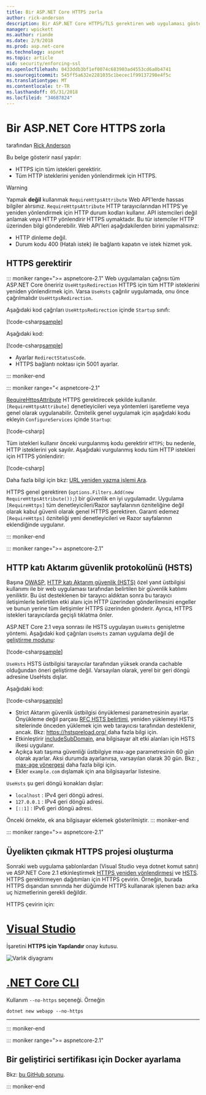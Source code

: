 ```yaml
---
title: Bir ASP.NET Core HTTPS zorla
author: rick-anderson
description: Bir ASP.NET Core HTTPS/TLS gerektiren web uygulaması gösterilmektedir.
manager: wpickett
ms.author: riande
ms.date: 2/9/2018
ms.prod: asp.net-core
ms.technology: aspnet
ms.topic: article
uid: security/enforcing-ssl
ms.openlocfilehash: 0433ddb3bf1ef0074c683903ad4553cd6a0b4741
ms.sourcegitcommit: 545ff5a632e2281035c1becec1f99137298e4f5c
ms.translationtype: MT
ms.contentlocale: tr-TR
ms.lasthandoff: 05/31/2018
ms.locfileid: "34687824"
---
```

# <a name="enforce-https-in-an-aspnet-core"></a>Bir ASP.NET Core HTTPS zorla

tarafından [Rick Anderson](https://twitter.com/RickAndMSFT)

Bu belge gösterir nasıl yapılır:

- HTTPS için tüm istekleri gerektirir.
- Tüm HTTP isteklerini yeniden yönlendirmek için HTTPS.

> [!WARNING]
> Yapmak **değil** kullanmak `RequireHttpsAttribute` Web API'lerde hassas bilgiler alırsınız. `RequireHttpsAttribute` HTTP tarayıcılarından HTTPS'ye yeniden yönlendirmek için HTTP durum kodları kullanır. API istemcileri değil anlamak veya HTTP yönlendirir HTTPS uymaktadır. Bu tür istemciler HTTP üzerinden bilgi gönderebilir. Web API'leri aşağıdakilerden birini yapmalısınız:
>
>* HTTP dinleme değil.
>* Durum kodu 400 (Hatalı istek) ile bağlantı kapatın ve istek hizmet yok.

<a name="require"></a>
## <a name="require-https"></a>HTTPS gerektirir

::: moniker range=">= aspnetcore-2.1"
Web uygulamaları çağrısı tüm ASP.NET Core öneririz `UseHttpsRedirection` HTTPS için tüm HTTP isteklerini yeniden yönlendirmek için. Varsa `UseHsts` çağrılır uygulamada, onu önce çağrılmalıdır `UseHttpsRedirection`.

Aşağıdaki kod çağrıları `UseHttpsRedirection` içinde `Startup` sınıfı:

[!code-csharp[sample](enforcing-ssl/sample/Startup.cs?name=snippet1&highlight=13)]


Aşağıdaki kod:

[!code-csharp[sample](enforcing-ssl/sample/Startup.cs?name=snippet2&highlight=14-99)]

* Ayarlar `RedirectStatusCode`.
* HTTPS bağlantı noktası için 5001 ayarlar.

::: moniker-end


::: moniker range="< aspnetcore-2.1"

[RequireHttpsAttribute](/dotnet/api/Microsoft.AspNetCore.Mvc.RequireHttpsAttribute) HTTPS gerektirecek şekilde kullanılır. `[RequireHttpsAttribute]` denetleyicileri veya yöntemleri işaretleme veya genel olarak uygulanabilir. Öznitelik genel uygulamak için aşağıdaki kodu ekleyin `ConfigureServices` içinde `Startup`:

[!code-csharp[](authentication/accconfirm/sample/WebApp1/Startup.cs?name=snippet2&highlight=4-999)]

Tüm istekleri kullanır önceki vurgulanmış kodu gerektirir `HTTPS`; bu nedenle, HTTP isteklerini yok sayılır. Aşağıdaki vurgulanmış kodu tüm HTTP istekleri için HTTPS yönlendirir:

[!code-csharp[](authentication/accconfirm/sample/WebApp1/Startup.cs?name=snippet_AddRedirectToHttps&highlight=7-999)]

Daha fazla bilgi için bkz: [URL yeniden yazma işlemi Ara](xref:fundamentals/url-rewriting).

HTTPS genel gerektiren (`options.Filters.Add(new RequireHttpsAttribute());`) bir güvenlik en iyi uygulamadır. Uygulama `[RequireHttps]` tüm denetleyicileri/Razor sayfalarının özniteliğine değil olarak kabul güvenli olarak genel HTTPS gerektiren. Garanti edemez `[RequireHttps]` özniteliği yeni denetleyicileri ve Razor sayfalarının eklendiğinde uygulanır.

::: moniker-end

::: moniker range=">= aspnetcore-2.1"
<a name="hsts"></a>
## <a name="http-strict-transport-security-protocol-hsts"></a>HTTP katı Aktarım güvenlik protokolünü (HSTS)

Başına [OWASP](https://www.owasp.org/index.php/About_The_Open_Web_Application_Security_Project), [HTTP katı Aktarım güvenlik (HSTS)](https://www.owasp.org/index.php/HTTP_Strict_Transport_Security_Cheat_Sheet) özel yanıt üstbilgisi kullanımı ile bir web uygulaması tarafından belirtilen bir güvenlik katılımı yeniliktir. Bu üst desteklenen bir tarayıcı aldıktan sonra bu tarayıcı iletişimlerle belirtilen etki alanı için HTTP üzerinden gönderilmesini engeller ve bunun yerine tüm iletişimler HTTPS üzerinden gönderir. Ayrıca, HTTPS istekleri tarayıcılarda geçişli tıklatma önler.

ASP.NET Core 2.1 veya sonrası ile HSTS uygulayan `UseHsts` genişletme yöntemi. Aşağıdaki kod çağrıları `UseHsts` zaman uygulama değil de [geliştirme modunu](xref:fundamentals/environments):

[!code-csharp[sample](enforcing-ssl/sample/Startup.cs?name=snippet1&highlight=10)]

`UseHsts` HSTS üstbilgisi tarayıcılar tarafından yüksek oranda cachable olduğundan öneri geliştirme değil. Varsayılan olarak, yerel bir geri döngü adresine UseHsts dışlar.

Aşağıdaki kod:

[!code-csharp[sample](enforcing-ssl/sample/Startup.cs?name=snippet2&highlight=5-12)]

* Strict Aktarım güvenlik üstbilgisi önyüklemesi parametresinin ayarlar. Önyükleme değil parçası [RFC HSTS belirtimi](https://tools.ietf.org/html/rfc6797), yeniden yüklemeyi HSTS sitelerinde önceden yüklemek için web tarayıcısı tarafından desteklenir, ancak. Bkz: [ https://hstspreload.org/ ](https://hstspreload.org/) daha fazla bilgi için.
* Etkinleştirir [includeSubDomain](https://tools.ietf.org/html/rfc6797#section-6.1.2), ana bilgisayar alt etki alanları için HSTS ilkesi uygulanır. 
* Açıkça katı taşıma güvenliği üstbilgiye max-age parametresinin 60 gün olarak ayarlar. Aksi durumda ayarlanırsa, varsayılan olarak 30 gün. Bkz: [, max-age yönergesi](https://tools.ietf.org/html/rfc6797#section-6.1.1) daha fazla bilgi için.
* Ekler `example.com` dışlamak için ana bilgisayarlar listesine.

`UseHsts` şu geri döngü konakları dışlar:

* `localhost` : IPv4 geri döngü adresi.
* `127.0.0.1` : IPv4 geri döngü adresi.
* `[::1]` : IPv6 geri döngü adresi.

Önceki örnekte, ek ana bilgisayar eklemek gösterilmiştir.
::: moniker-end


::: moniker range=">= aspnetcore-2.1"
<a name="https"></a>
## <a name="opt-out-of-https-on-project-creation"></a>Üyelikten çıkmak HTTPS projesi oluşturma

Sonraki web uygulama şablonlardan (Visual Studio veya dotnet komut satırı) ve ASP.NET Core 2.1 etkinleştirmek [HTTPS yeniden yönlendirmesi](#require) ve [HSTS](#hsts). HTTPS gerektirmeyen dağıtımları için HTTPS çevirin. Örneğin, burada HTTPS dışarıdan sınırında her düğümde HTTPS kullanarak işlenen bazı arka uç hizmetlerinin gerekli değildir.

HTTPS çevirin için:

# <a name="visual-studiotabvisual-studio"></a>[Visual Studio](#tab/visual-studio) 

İşaretini **HTTPS için Yapılandır** onay kutusu.

![Varlık diyagramı](enforcing-ssl/_static/out.png)

#   <a name="net-core-clitabnetcore-cli"></a>[.NET Core CLI](#tab/netcore-cli) 

Kullanım `--no-https` seçeneği. Örneğin

```console
dotnet new webapp --no-https
```

---

::: moniker-end

::: moniker range=">= aspnetcore-2.1"
## <a name="how-to-setup-a-developer-certificate-for-docker"></a>Bir geliştirici sertifikası için Docker ayarlama

Bkz: [bu GitHub sorunu](https://github.com/aspnet/Docs/issues/6199).

::: moniker-end
